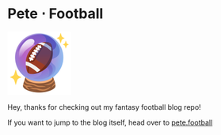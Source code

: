 # Pete ⋅ Football

![crystal football](/public/favicons/crystal-football.svg)

Hey, thanks for checking out my fantasy football blog repo!

If you want to jump to the blog itself, head over to [pete.football](https://pete.football)
